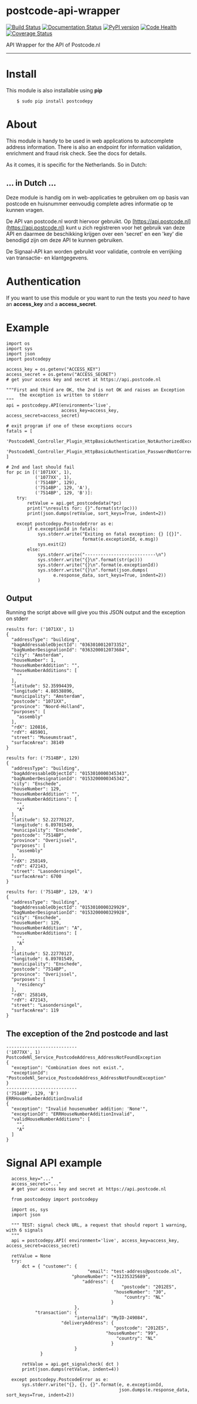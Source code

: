 
postcode-api-wrapper
====================

[![Build Status](https://travis-ci.org/hootnot/postcode-api-wrapper.svg?branch=master)](https://travis-ci.org/hootnot/postcode-api-wrapper)
[![Documentation Status](http://readthedocs.org/projects/postcode-api-wrapper/badge/?version=latest)](http://postcode-api-wrapper.readthedocs.org/en/latest/?badge=latest)
[![PyPI version](https://badge.fury.io/py/postcodepy.svg)](http://badge.fury.io/py/postcodepy)
[![Code Health](https://landscape.io/github/hootnot/postcode-api-wrapper/master/landscape.svg?style=flat)](https://landscape.io/github/hootnot/postcode-api-wrapper/master)
[![Coverage Status](https://coveralls.io/repos/github/hootnot/postcode-api-wrapper/badge.svg?branch=master)](https://coveralls.io/github/hootnot/postcode-api-wrapper?branch=master)

API Wrapper for the API of Postcode.nl

---

Install
========
This module is also installable using **pip**

        $ sudo pip install postcodepy


About
==========

This module is handy to be used in web applications to autocomplete address information. There is also an
endpoint for information validation, enrichment and fraud risk check. See the docs for details.

As it comes, it is specific for the Netherlands. So in Dutch:

## ... in Dutch ...
Deze module is handig om in web-applicaties te gebruiken om op basis van postcode en huisnummer eenvoudig complete adres informatie op te kunnen vragen.

De API van postcode.nl wordt hiervoor gebruikt. Op [https://api.postcode.nl](https://api.postcode.nl) kunt u zich registreren voor het gebruik van deze API en daarmee de beschikking krijgen over een 'secret' en een 'key' die benodigd zijn om deze API te kunnen gebruiken.

De Signaal-API kan worden gebruikt voor validatie, controle en verrijking van transactie- en klantgegevens.

Authentication
==============
If you want to use this module or you want to run the tests you *need* to have
an **access_key** and a **access_secret**. 

Example
===========

    import os
    import sys
    import json
    import postcodepy

    access_key = os.getenv("ACCESS_KEY")
    access_secret = os.getenv("ACCESS_SECRET")
    # get your access key and secret at https://api.postcode.nl

    """First and third are OK, the 2nd is not OK and raises an Exception
         the exception is written to stderr
    """
    api = postcodepy.API(environment='live',
                         access_key=access_key, access_secret=access_secret)

    # exit program if one of these exceptions occurs
    fatals = [
        'PostcodeNl_Controller_Plugin_HttpBasicAuthentication_NotAuthorizedException',
        'PostcodeNl_Controller_Plugin_HttpBasicAuthentication_PasswordNotCorrectException'
    ]

    # 2nd and last should fail
    for pc in [('1071XX', 1),
               ('1077XX', 1),
               ('7514BP', 129),
               ('7514BP', 129, 'A'),
               ('7514BP', 129, 'B')]:
        try:
            retValue = api.get_postcodedata(*pc)
            print("\nresults for: {}".format(str(pc)))
            print(json.dumps(retValue, sort_keys=True, indent=2))

        except postcodepy.PostcodeError as e:
            if e.exceptionId in fatals:
                sys.stderr.write("Exiting on fatal exception: {} [{}]".
                                 format(e.exceptionId, e.msg))
                sys.exit(2)
            else:
                sys.stderr.write("---------------------------\n")
                sys.stderr.write("{}\n".format(str(pc)))
                sys.stderr.write("{}\n".format(e.exceptionId))
                sys.stderr.write("{}\n".format(json.dumps(
                      e.response_data, sort_keys=True, indent=2))
                )

## Output

Running the script above will give you this JSON output and the exception on stderr

    results for: ('1071XX', 1)
    {
      "addressType": "building", 
      "bagAddressableObjectId": "0363010012073352", 
      "bagNumberDesignationId": "0363200012073684", 
      "city": "Amsterdam", 
      "houseNumber": 1, 
      "houseNumberAddition": "", 
      "houseNumberAdditions": [
        ""
      ], 
      "latitude": 52.35994439, 
      "longitude": 4.88538896, 
      "municipality": "Amsterdam", 
      "postcode": "1071XX", 
      "province": "Noord-Holland", 
      "purposes": [
        "assembly"
      ], 
      "rdX": 120816, 
      "rdY": 485901, 
      "street": "Museumstraat", 
      "surfaceArea": 38149
    }
    
    results for: ('7514BP', 129)
    {
      "addressType": "building", 
      "bagAddressableObjectId": "0153010000345343", 
      "bagNumberDesignationId": "0153200000345342", 
      "city": "Enschede", 
      "houseNumber": 129, 
      "houseNumberAddition": "", 
      "houseNumberAdditions": [
        "", 
        "A"
      ], 
      "latitude": 52.22770127, 
      "longitude": 6.89701549, 
      "municipality": "Enschede", 
      "postcode": "7514BP", 
      "province": "Overijssel", 
      "purposes": [
        "assembly"
      ], 
      "rdX": 258149, 
      "rdY": 472143, 
      "street": "Lasondersingel", 
      "surfaceArea": 6700
    }
    
    results for: ('7514BP', 129, 'A')
    {
      "addressType": "building", 
      "bagAddressableObjectId": "0153010000329929", 
      "bagNumberDesignationId": "0153200000329928", 
      "city": "Enschede", 
      "houseNumber": 129, 
      "houseNumberAddition": "A", 
      "houseNumberAdditions": [
        "", 
        "A"
      ], 
      "latitude": 52.22770127, 
      "longitude": 6.89701549, 
      "municipality": "Enschede", 
      "postcode": "7514BP", 
      "province": "Overijssel", 
      "purposes": [
        "residency"
      ], 
      "rdX": 258149, 
      "rdY": 472143, 
      "street": "Lasondersingel", 
      "surfaceArea": 119
    }

## The exception of the 2nd postcode and last

    ---------------------------
    ('1077XX', 1)
    PostcodeNl_Service_PostcodeAddress_AddressNotFoundException
    {
      "exception": "Combination does not exist.", 
      "exceptionId": "PostcodeNl_Service_PostcodeAddress_AddressNotFoundException"
    }
    ---------------------------
    ('7514BP', 129, 'B')
    ERRHouseNumberAdditionInvalid
    {
      "exception": "Invalid housenumber addition: 'None'", 
      "exceptionId": "ERRHouseNumberAdditionInvalid", 
      "validHouseNumberAdditions": [
        "", 
        "A"
      ]
    }


Signal API example
==================

      access_key="..."
      access_secret="..."
      # get your access key and secret at https://api.postcode.nl
      
      from postcodepy import postcodepy 

      import os, sys
      import json

      """ TEST: signal check URL, a request that should report 1 warning, with 6 signals
      """
      api = postcodepy.API( environment='live', access_key=access_key, access_secret=access_secret)

      retValue = None
      try:
          dct = { "customer": {
                                   "email": "test-address@postcode.nl",
                             "phoneNumber": "+31235325689",
                                 "address": {
                                                "postcode": "2012ES",
                                             "houseNumber": "30",
                                                 "country": "NL"
                                            }
                              },
               "transaction": {
                              "internalId": "MyID-249084",
                         "deliveryAddress": {
                                             "postcode": "2012ES",
                                          "houseNumber": "99",
                                              "country": "NL"
                                            }
                              }
                 }
          
          retValue = api.get_signalcheck( dct )
          print(json.dumps(retValue, indent=4))

      except postcodepy.PostcodeError as e:
          sys.stderr.write("{}, {}, {}".format(e, e.exceptionId,
                                               json.dumps(e.response_data, sort_keys=True, indent=2))
